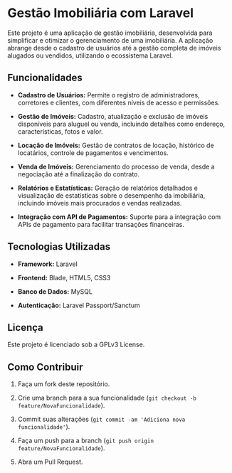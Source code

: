 # Gestão Imobiliária com Laravel
Este projeto é uma aplicação de gestão imobiliária, desenvolvida para simplificar e otimizar o gerenciamento de uma imobiliária. A aplicação abrange desde o cadastro de usuários até a gestão completa de imóveis alugados ou vendidos, utilizando o ecossistema Laravel.

## Funcionalidades

* **Cadastro de Usuários:** Permite o registro de administradores, corretores e clientes, com diferentes níveis de acesso e permissões.

* **Gestão de Imóveis:** Cadastro, atualização e exclusão de imóveis disponíveis para aluguel ou venda, incluindo detalhes como endereço, características, fotos e valor.

* **Locação de Imóveis:** Gestão de contratos de locação, histórico de locatários, controle de pagamentos e vencimentos.

* **Venda de Imóveis:** Gerenciamento do processo de venda, desde a negociação até a finalização do contrato.

* **Relatórios e Estatísticas:** Geração de relatórios detalhados e visualização de estatísticas sobre o desempenho da imobiliária, incluindo imóveis mais procurados e vendas realizadas.

* **Integração com API de Pagamentos:** Suporte para a integração com APIs de pagamento para facilitar transações financeiras.

## Tecnologias Utilizadas

* **Framework:** Laravel

* **Frontend:** Blade, HTML5, CSS3

* **Banco de Dados:** MySQL

* **Autenticação:** Laravel Passport/Sanctum

## Licença
Este projeto é licenciado sob a GPLv3 License.

## Como Contribuir
1. Faça um fork deste repositório.

2. Crie uma branch para a sua funcionalidade (`git checkout -b feature/NovaFuncionalidade`).

3. Commit suas alterações (`git commit -am 'Adiciona nova funcionalidade'`).

4. Faça um push para a branch (`git push origin feature/NovaFuncionalidade`).

5. Abra um Pull Request.